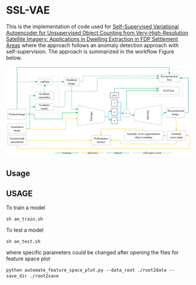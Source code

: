 # SSL-VAE
This is the implementation of code used for [Self-Supervised Variational Autoencoder for Unsupervised Object Counting from Very-High-Resolution Satellite Imagery: Applications in Dwelling Extraction in FDP Settlement Areas](https://doi.org/10.1109/TGRS.2023.3345179) where the approach follows an anomaly detection approach with self-supervision. The approach is summarized in the workflow Figure below.

![workflow](ssvae_workflow.png)

## Usage

## USAGE 

To train a model
```
sh ae_train.sh
```

To test a model
```
sh ae_test.sh 
```

where specific parameters could be changed after opening the files
for feature space plot 
```
python automate_feature_space_plot.py --data_root ./root2data --save_dir ./root2save
```
